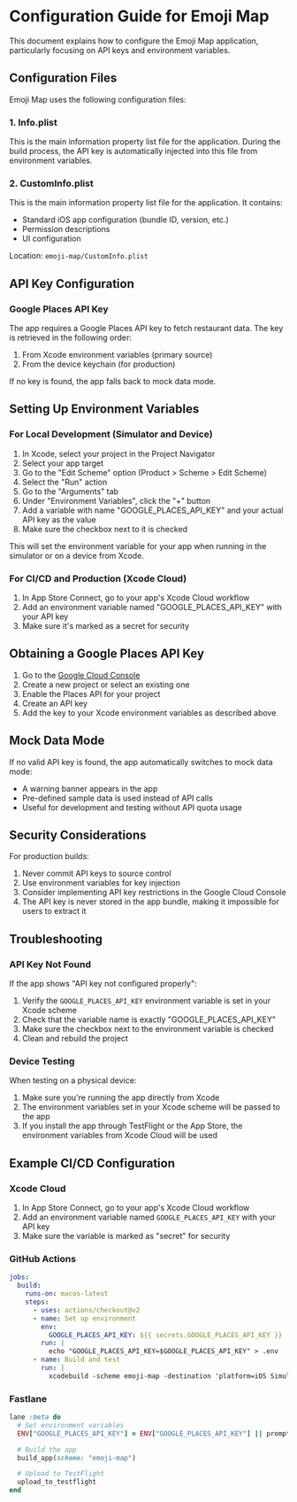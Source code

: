 # Configuration Guide for Emoji Map

This document explains how to configure the Emoji Map application, particularly focusing on API keys and environment variables.

## Configuration Files

Emoji Map uses the following configuration files:

### 1. Info.plist

This is the main information property list file for the application. During the build process, the API key is automatically injected into this file from environment variables.

### 2. CustomInfo.plist

This is the main information property list file for the application. It contains:

- Standard iOS app configuration (bundle ID, version, etc.)
- Permission descriptions
- UI configuration

Location: `emoji-map/CustomInfo.plist`

## API Key Configuration

### Google Places API Key

The app requires a Google Places API key to fetch restaurant data. The key is retrieved in the following order:

1. From Xcode environment variables (primary source)
2. From the device keychain (for production)

If no key is found, the app falls back to mock data mode.

## Setting Up Environment Variables

### For Local Development (Simulator and Device)

1. In Xcode, select your project in the Project Navigator
2. Select your app target
3. Go to the "Edit Scheme" option (Product > Scheme > Edit Scheme)
4. Select the "Run" action
5. Go to the "Arguments" tab
6. Under "Environment Variables", click the "+" button
7. Add a variable with name "GOOGLE_PLACES_API_KEY" and your actual API key as the value
8. Make sure the checkbox next to it is checked

This will set the environment variable for your app when running in the simulator or on a device from Xcode.

### For CI/CD and Production (Xcode Cloud)

1. In App Store Connect, go to your app's Xcode Cloud workflow
2. Add an environment variable named "GOOGLE_PLACES_API_KEY" with your API key
3. Make sure it's marked as a secret for security

## Obtaining a Google Places API Key

1. Go to the [Google Cloud Console](https://console.cloud.google.com/)
2. Create a new project or select an existing one
3. Enable the Places API for your project
4. Create an API key
5. Add the key to your Xcode environment variables as described above

## Mock Data Mode

If no valid API key is found, the app automatically switches to mock data mode:

- A warning banner appears in the app
- Pre-defined sample data is used instead of API calls
- Useful for development and testing without API quota usage

## Security Considerations

For production builds:

1. Never commit API keys to source control
2. Use environment variables for key injection
3. Consider implementing API key restrictions in the Google Cloud Console
4. The API key is never stored in the app bundle, making it impossible for users to extract it

## Troubleshooting

### API Key Not Found

If the app shows "API key not configured properly":

1. Verify the `GOOGLE_PLACES_API_KEY` environment variable is set in your Xcode scheme
2. Check that the variable name is exactly "GOOGLE_PLACES_API_KEY"
3. Make sure the checkbox next to the environment variable is checked
4. Clean and rebuild the project

### Device Testing

When testing on a physical device:

1. Make sure you're running the app directly from Xcode
2. The environment variables set in your Xcode scheme will be passed to the app
3. If you install the app through TestFlight or the App Store, the environment variables from Xcode Cloud will be used

## Example CI/CD Configuration

### Xcode Cloud

1. In App Store Connect, go to your app's Xcode Cloud workflow
2. Add an environment variable named `GOOGLE_PLACES_API_KEY` with your API key
3. Make sure the variable is marked as "secret" for security

### GitHub Actions

```yaml
jobs:
  build:
    runs-on: macos-latest
    steps:
      - uses: actions/checkout@v2
      - name: Set up environment
        env:
          GOOGLE_PLACES_API_KEY: ${{ secrets.GOOGLE_PLACES_API_KEY }}
        run: |
          echo "GOOGLE_PLACES_API_KEY=$GOOGLE_PLACES_API_KEY" > .env
      - name: Build and test
        run: |
          xcodebuild -scheme emoji-map -destination 'platform=iOS Simulator,name=iPhone 14'
```

### Fastlane

```ruby
lane :beta do
  # Set environment variables
  ENV["GOOGLE_PLACES_API_KEY"] = ENV["GOOGLE_PLACES_API_KEY"] || prompt(text: "Enter Google Places API Key: ")

  # Build the app
  build_app(scheme: "emoji-map")

  # Upload to TestFlight
  upload_to_testflight
end
```
